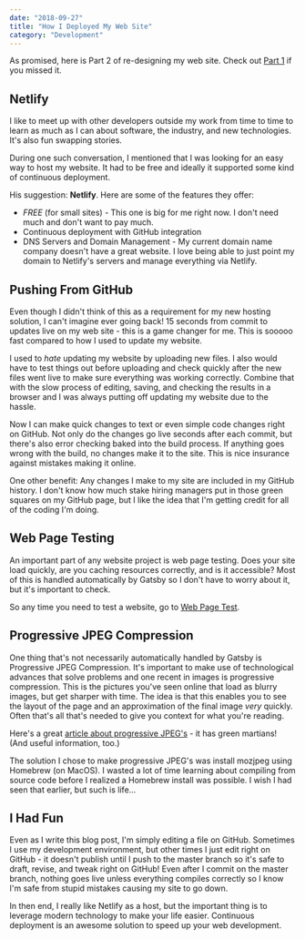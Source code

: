 ```yaml
---
date: "2018-09-27"
title: "How I Deployed My Web Site"
category: "Development"
---
```


As promised, here is Part 2 of re-designing my web site. Check out [Part 1](/blog/how-i-overhauled-my-website-in-a-day) if you missed it.

## Netlify
I like to meet up with other developers outside my work from time to time to learn as much as I can about software, the industry, and new technologies. It's also fun swapping stories.

During one such conversation, I mentioned that I was looking for an easy way to host my website. It had to be free and ideally it supported some kind of continuous deployment.

His suggestion: **Netlify**. Here are some of the features they offer:
* *FREE* (for small sites) - This one is big for me right now. I don't need much and don't want to pay much.
* Continuous deployment with GitHub integration
* DNS Servers and Domain Management - My current domain name company doesn't have a great website. I love being able to just point my domain to Netlify's servers and manage everything via Netlify.

## Pushing From GitHub
Even though I didn't think of this as a requirement for my new hosting solution, I can't imagine ever going back! 
15 seconds from commit to updates live on my web site - this is a game changer for me. 
This is sooooo fast compared to how I used to update my website. 

I used to *hate* updating my website by uploading new files.
I also would have to test things out before uploading and check quickly after the new files went live to make sure everything was working correctly.
Combine that with the slow process of editing, saving, and checking the results in a browser and I was always putting off updating my website due to the hassle.

Now I can make quick changes to text or even simple code changes right on GitHub. 
Not only do the changes go live seconds after each commit, but there's also error checking baked into the build process. 
If anything goes wrong with the build, no changes make it to the site. This is nice insurance against mistakes making it online.

One other benefit: Any changes I make to my site are included in my GitHub history. 
I don't know how much stake hiring managers put in those green squares on my GitHub page, but I like the idea that I'm getting credit for all of the coding I'm doing.

## Web Page Testing
An important part of any website project is web page testing. Does your site load quickly, are you caching resources correctly, and is it accessible? Most of this is handled automatically by Gatsby so I don't have to worry about it, but it's important to check.

So any time you need to test a website, go to [Web Page Test](https://www.webpagetest.org/).

## Progressive JPEG Compression
One thing that's not necessarily automatically handled by Gatsby is Progressive JPEG Compression. 
It's important to make use of technological advances that solve problems and one recent in images is progressive compression. 
This is the pictures you've seen online that load as blurry images, but get sharper with time. 
The idea is that this enables you to see the layout of the page and an approximation of the final image *very* quickly. 
Often that's all that's needed to give you context for what you're reading.

Here's a great [article about progressive JPEG's](https://cloudinary.com/blog/progressive_jpegs_and_green_martians) - it has green martians! (And useful information, too.)

The solution I chose to make progressive JPEG's was install mozjpeg using Homebrew (on MacOS).
I wasted a lot of time learning about compiling from source code before I realized a Homebrew install was possible. 
I wish I had seen that earlier, but such is life...

## I Had Fun
Even as I write this blog post, I'm simply editing a file on GitHub. 
Sometimes I use my development environment, but other times I just edit right on GitHub - it doesn't publish until I push to the master branch so it's safe to draft, revise, and tweak right on GitHub!
Even after I commit on the master branch, nothing goes live unless everything compiles correctly so I know I'm safe from stupid mistakes causing my site to go down.

In then end, I really like Netlify as a host, but the important thing is to leverage modern technology to make your life easier. 
Continuous deployment is an awesome solution to speed up your web development.
